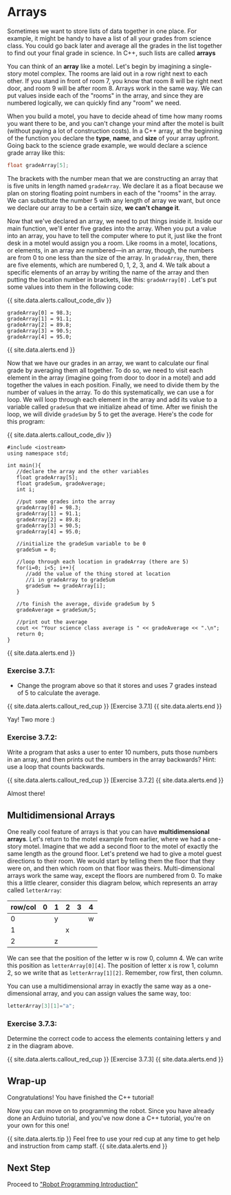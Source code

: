 # Arrays

Sometimes we want to store lists of data together in one place. For example, it might be handy to have a list of all your grades from science class. You could go back later and average all the grades in the list together to find out your final grade in science. In C++, such lists are called **arrays**

You can think of an **array** like a motel. Let's begin by imagining a single-story motel complex. The rooms are laid out in a row right next to each other. If you stand in front of room 7, you know that room 8 will be right next door, and room 9 will be after room 8. Arrays work in the same way. We can put values inside each of the "rooms" in the array, and since they are numbered logically, we can quickly find any "room" we need.

When you build a motel, you have to decide ahead of time how many rooms you want there to be, and you can't change your mind after the motel is built (without paying a lot of construction costs). In a C++ array, at the beginning of the function you declare the **type**, **name**, and **size** of your array upfront. Going back to the science grade example, we would declare a science grade array like this:

```cpp
float gradeArray[5];
```

The brackets with the number mean that we are constructing an array that is five units in length named `gradeArray`. We declare it as a float because we plan on storing floating point numbers in each of the "rooms" in the array. We can substitute the number 5 with any length of array we want, but once we declare our array to be a certain size, **we can't change it**.

Now that we've declared an array, we need to put things inside it. Inside our main function, we'll enter five grades into the array. When you put a value into an array, you have to tell the computer where to put it, just like the front desk in a motel would assign you a room. Like rooms in a motel, locations, or elements, in an array are numbered—in an array, though, the numbers are from 0 to one less than the size of the array. In `gradeArray`, then, there are five elements, which are numbered 0, 1, 2, 3, and 4. We talk about a specific elements of an array by writing the name of the array and then putting the location number in brackets, like this: `gradeArray[0]` . Let's put some values into them in the following code:

{{ site.data.alerts.callout_code_div }}
```
gradeArray[0] = 98.3;
gradeArray[1] = 91.1;
gradeArray[2] = 89.8;
gradeArray[3] = 90.5;
gradeArray[4] = 95.0;
```
{{ site.data.alerts.end }}

Now that we have our grades in an array, we want to calculate our final grade by averaging them all together. To do so, we need to visit each element in the array (imagine going from door to door in a motel) and add together the values in each position. Finally, we need to divide them by the number of values in the array. To do this systematically, we can use a for loop. We will loop through each element in the array and add its value to a variable called `gradeSum` that we initialize ahead of time. After we finish the loop, we will divide `gradeSum` by 5 to get the average. Here's the code for this program:

{{ site.data.alerts.callout_code_div }}
```
#include <iostream>
using namespace std;

int main(){
   //declare the array and the other variables
   float gradeArray[5];
   float gradeSum, gradeAverage;
   int i;

   //put some grades into the array
   gradeArray[0] = 98.3;
   gradeArray[1] = 91.1;
   gradeArray[2] = 89.8;
   gradeArray[3] = 90.5;
   gradeArray[4] = 95.0;

   //initialize the gradeSum variable to be 0
   gradeSum = 0;

   //loop through each location in gradeArray (there are 5)
   for(i=0; i<5; i++){
      //add the value of the thing stored at location
      //i in gradeArray to gradeSum
      gradeSum += gradeArray[i];
   }

   //to finish the average, divide gradeSum by 5
   gradeAverage = gradeSum/5;

   //print out the average
   cout << "Your science class average is " << gradeAverage << ".\n";
   return 0;
}
```
{{ site.data.alerts.end }}

### Exercise 3.7.1:

- Change the program above so that it stores and uses 7 grades instead of 5 to calculate the average.

{{ site.data.alerts.callout_red_cup }}
[Exercise 3.7.1]
{{ site.data.alerts.end }}

Yay! Two more :)

### Exercise 3.7.2:

Write a program that asks a user to enter 10 numbers, puts those numbers in an array, and then prints out the numbers in the array backwards? Hint: use a loop that counts backwards.

{{ site.data.alerts.callout_red_cup }}
[Exercise 3.7.2]
{{ site.data.alerts.end }}

Almost there!

## Multidimensional Arrays

One really cool feature of arrays is that you can have **multidimensional arrays**. Let's return to the motel example from earlier, where we had a one-story motel. Imagine that we add a second floor to the motel of exactly the same length as the ground floor. Let's pretend we had to give a motel guest directions to their room. We would start by telling them the floor that they were on, and then which room on that floor was theirs. Multi-dimensional arrays work the same way, except the floors are numbered from 0. To make this a little clearer, consider this diagram below, which represents an array called `letterArray`:

|row/col|0|1|2|3|4|
|-------|-|-|-|-|-|
|0      | |y| | |w|
|1      | | |x| | |
|2      | |z| | | |

We can see that the position of the letter w is row 0, column 4. We can write this position as `letterArray[0][4]`. The position of letter x is row 1, column 2, so we write that as `letterArray[1][2]`. Remember, row first, then column.

You can use a multidimensional array in exactly the same way as a one-dimensional array, and you can assign values the same way, too:

```cpp
letterArray[3][1]="a";
```

### Exercise 3.7.3:

Determine the correct code to access the elements containing letters y and z in the diagram above.

{{ site.data.alerts.callout_red_cup }}
[Exercise 3.7.3]
{{ site.data.alerts.end }}

## Wrap-up

Congratulations! You have finished the C++ tutorial!

Now you can move on to programming the robot. Since you have already done an Arduino tutorial, and you've now done a C++ tutorial, you're on your own for this one!

{{ site.data.alerts.tip }}
Feel free to use your red cup at any time to get help and instruction from camp staff.
{{ site.data.alerts.end }}

## Next Step

Proceed to ["Robot Programming Introduction"](robot_programming_introduction.html)
